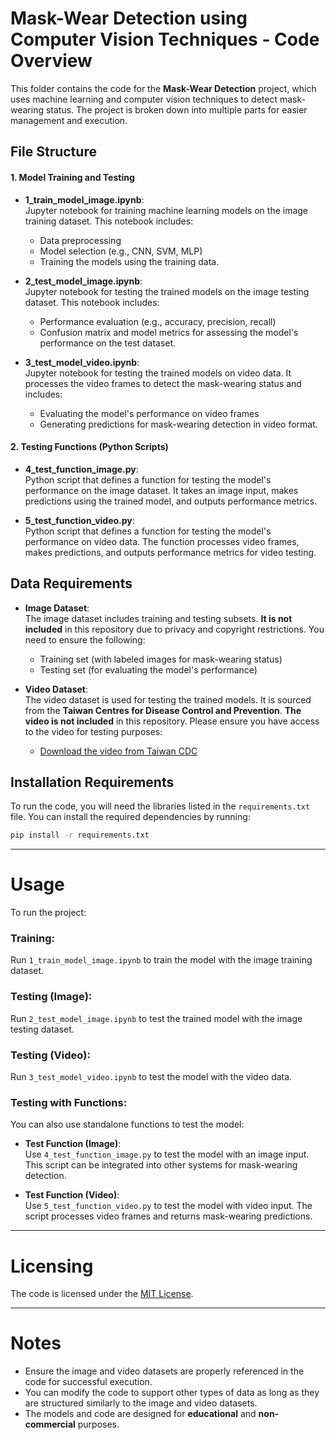 # Mask-Wear Detection using Computer Vision Techniques - Code Overview

This folder contains the code for the **Mask-Wear Detection** project, which uses machine learning and computer vision techniques to detect mask-wearing status. The project is broken down into multiple parts for easier management and execution.

## File Structure

#### 1. Model Training and Testing
- **1_train_model_image.ipynb**:  
  Jupyter notebook for training machine learning models on the image training dataset. This notebook includes:
  - Data preprocessing
  - Model selection (e.g., CNN, SVM, MLP)
  - Training the models using the training data.
  
- **2_test_model_image.ipynb**:  
  Jupyter notebook for testing the trained models on the image testing dataset. This notebook includes:
  - Performance evaluation (e.g., accuracy, precision, recall)
  - Confusion matrix and model metrics for assessing the model's performance on the test dataset.
  
- **3_test_model_video.ipynb**:  
  Jupyter notebook for testing the trained models on video data. It processes the video frames to detect the mask-wearing status and includes:
  - Evaluating the model's performance on video frames
  - Generating predictions for mask-wearing detection in video format.
  
#### 2. Testing Functions (Python Scripts)
- **4_test_function_image.py**:  
  Python script that defines a function for testing the model's performance on the image dataset. It takes an image input, makes predictions using the trained model, and outputs performance metrics.
  
- **5_test_function_video.py**:  
  Python script that defines a function for testing the model's performance on video data. The function processes video frames, makes predictions, and outputs performance metrics for video testing.

## Data Requirements
- **Image Dataset**:  
  The image dataset includes training and testing subsets. **It is not included** in this repository due to privacy and copyright restrictions. You need to ensure the following:
  - Training set (with labeled images for mask-wearing status)
  - Testing set (for evaluating the model's performance)
  
- **Video Dataset**:  
  The video dataset is used for testing the trained models. It is sourced from the **Taiwan Centres for Disease Control and Prevention**. **The video is not included** in this repository. Please ensure you have access to the video for testing purposes:
  - [Download the video from Taiwan CDC](https://www.cdc.gov.tw/Advocacy/SubIndex/2xHloQ6fXNagOKPnayrjgQ?diseaseId=N6XvFa1YP9CXYdB0kNSA9A)
  
## Installation Requirements
To run the code, you will need the libraries listed in the `requirements.txt` file. You can install the required dependencies by running:

```bash
pip install -r requirements.txt
```
---

# Usage

To run the project:

### Training:
Run `1_train_model_image.ipynb` to train the model with the image training dataset.

### Testing (Image):
Run `2_test_model_image.ipynb` to test the trained model with the image testing dataset.

### Testing (Video):
Run `3_test_model_video.ipynb` to test the model with the video data.

### Testing with Functions:
You can also use standalone functions to test the model:

- **Test Function (Image)**:  
  Use `4_test_function_image.py` to test the model with an image input. This script can be integrated into other systems for mask-wearing detection.

- **Test Function (Video)**:  
  Use `5_test_function_video.py` to test the model with video input. The script processes video frames and returns mask-wearing predictions.

---

# Licensing
The code is licensed under the [MIT License](../LICENSE).

---

# Notes
- Ensure the image and video datasets are properly referenced in the code for successful execution.
- You can modify the code to support other types of data as long as they are structured similarly to the image and video datasets.
- The models and code are designed for **educational** and **non-commercial** purposes.
